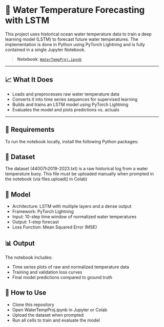 # 🌊 Water Temperature Forecasting with LSTM

This project uses historical ocean water temperature data to train a deep learning model (LSTM) to forecast future water temperatures. The implementation is done in Python using PyTorch Lightning and is fully contained in a single Jupyter Notebook.

> **Notebook**: [`WaterTempProj.ipynb`](./WaterTempProj.ipynb)

---

## 📈 What It Does

- Loads and preprocesses raw water temperature data
- Converts it into time series sequences for supervised learning
- Builds and trains an LSTM model using PyTorch Lightning
- Evaluates the model and plots predictions vs. actuals

---

## 🧪 Requirements

To run the notebook locally, install the following Python packages:


## 📁 Dataset

The dataset (44007h2019-2023.txt) is a raw historical log from a water temperature buoy. This file must be uploaded manually when prompted in the notebook (via files.upload() in Colab)

## 🧠 Model

* Architecture: LSTM with multiple layers and a dense output
* Framework: PyTorch Lightning
* Input: 10-step time window of normalized water temperatures
* Output: 1-step forecast
* Loss Function: Mean Squared Error (MSE)

## 📊 Output

The notebook includes:
* Time series plots of raw and normalized temperature data
* Training and validation loss curves
* Final model predictions compared to ground truth


## 🚀 How to Use
* Clone this repository
* Open WaterTempProj.ipynb in Jupyter or Colab
* Upload the dataset when prompted
* Run all cells to train and evaluate the model
